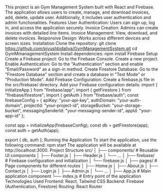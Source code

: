 This project is an Gym Management System built with React and Firebase. The application allows users to create, manage, and download invoices, add, delete, update user. Additionally, it includes user authentication and admin functionalities.
Features
User Authentication: Users can sign up, log in, and access the application securely.
Invoice Creation: Admins can create invoices with detailed line items.
Invoice Management: View, download, and delete invoices.
Responsive Design: Works across different devices and screen sizes.
Installation
Clone the repository:
git clone https://github.com/piyushbidaliya/GymManagementSystem.git
cd GymMmanagementSystem
Install dependencies:
npm install
Firebase Setup
Create a Firebase project:
Go to the Firebase Console.
Create a new project.
Enable Authentication:
Go to the "Authentication" section and enable "Email/Password" as a sign-in method.
Create Firestore Database:
Go to the "Firestore Database" section and create a database in "Test Mode" or "Production Mode".
Add Firebase Configuration:
Create a firebase.js file in the src/firebase/ directory.
Add your Firebase configuration details:
import { initializeApp } from "firebase/app";
import { getFirestore } from "firebase/firestore";
import { getAuth } from "firebase/auth";
const firebaseConfig = {
  apiKey: "your-api-key",
  authDomain: "your-auth-domain",
  projectId: "your-project-id",
  storageBucket: "your-storage-bucket",
  messagingSenderId: "your-messaging-sender-id",
  appId: "your-app-id"
};

const app = initializeApp(firebaseConfig);
const db = getFirestore(app);
const auth = getAuth(app);

export { db, auth };
Running the Application
To start the application, use the following command:
npm start
The application will be available at http://localhost:3000.
Project Structure
src/
│
├── components/             # Reusable UI components
│   ├── Footer.js
│   ├── Header.js
│   └── ...
│
├── firebase/               # Firebase configuration and initialization
│   └── firebase.js
│
├── pages/                  # Page components for different routes
│   ├── Home.js
│   ├── About.js
│   ├── Contact.js
│   ├── Login.js
│   ├── Admin.js
│   └── ...
│
├── App.js                  # Main application component
└── index.js                # Entry point of the application
Technologies Used
Frontend: React, Tailwind CSS
Backend: Firebase (Authentication, Firestore)
Routing: React Router
